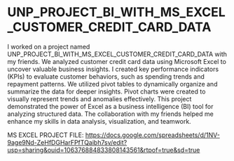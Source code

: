 # UNP_PROJECT_BI_WITH_MS_EXCEL_CUSTOMER_CREDIT_CARD_DATA

I worked on a project named UNP_PROJECT_BI_WITH_MS_EXCEL_CUSTOMER_CREDIT_CARD_DATA with my friends. We analyzed customer credit card data using Microsoft Excel to uncover valuable business insights. I created key performance indicators (KPIs) to evaluate customer behaviors, such as spending trends and repayment patterns. We utilized pivot tables to dynamically organize and summarize the data for deeper insights. Pivot charts were created to visually represent trends and anomalies effectively. This project demonstrated the power of Excel as a business intelligence (BI) tool for analyzing structured data. The collaboration with my friends helped me enhance my skills in data analysis, visualization, and teamwork.

MS EXCEL PROJECT FILE: https://docs.google.com/spreadsheets/d/1NV-9age9Nd-ZeHfDGHarFPfTQaibh7sv/edit?usp=sharing&ouid=106376884833808143561&rtpof=true&sd=true
